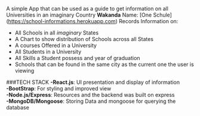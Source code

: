 A simple App that can be used as a guide to get information on all Universities in an imaginary Country **Wakanda**
Name: [One Schule] (https://school-informations.herokuapp.com)
Records Information on:

- All Schools in all _imaginary_ States
- A Chart to show distribution of Schools across all States
- A courses Offered in a University
- All Students in a University
- All Skills a Student possess and year of graduation
- Schools that can be found in the same city as the current one the user is viewing

###TECH STACK
**-React.js**: UI presentation and display of information  
**-BootStrap**: For styling and improved view  
**-Node.js/Express**: Resources and the backend was built on express  
**-MongoDB/Mongoose**: Storing Data and mongoose for querying the database
